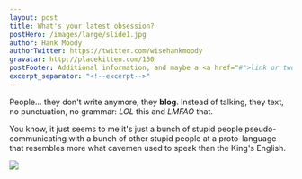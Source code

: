 ```yaml
---
layout: post
title: What's your latest obsession?
postHero: /images/large/slide1.jpg
author: Hank Moody
authorTwitter: https://twitter.com/wisehankmoody
gravatar: http://placekitten.com/150
postFooter: Additional information, and maybe a <a href="#">link or two</a>
excerpt_separator: "<!--excerpt-->"
---
```


 People... they don't write anymore, they **blog**. Instead of talking, they text, no punctuation, no grammar: *LOL* this and *LMFAO* that.
 <!--excerpt-->
You know, it just seems to me it's just a bunch of stupid people pseudo-communicating with a bunch of other stupid people at a proto-language that resembles more what cavemen used to speak than the King's English.

<img class="pull-left" src="http://placekitten.com/400/200"/>




